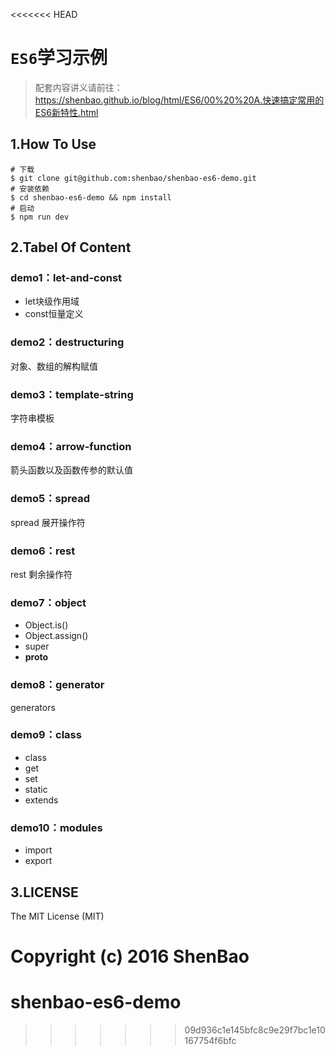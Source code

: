 <<<<<<< HEAD
# `ES6`学习示例

> 配套内容讲义请前往：https://shenbao.github.io/blog/html/ES6/00%20%20A.快速搞定常用的ES6新特性.html

## 1.How To Use

```
# 下载
$ git clone git@github.com:shenbao/shenbao-es6-demo.git
# 安装依赖
$ cd shenbao-es6-demo && npm install
# 启动
$ npm run dev
```

## 2.Tabel Of Content

### demo1：let-and-const

- let块级作用域
- const恒量定义

### demo2：destructuring

对象、数组的解构赋值

### demo3：template-string

字符串模板

### demo4：arrow-function

箭头函数以及函数传参的默认值

### demo5：spread

spread 展开操作符

### demo6：rest

rest 剩余操作符

### demo7：object

- Object.is()
- Object.assign()
- super
- __proto__

### demo8：generator

generators

### demo9：class

- class
- get
- set
- static
- extends

### demo10：modules

- import
- export

## 3.LICENSE

The MIT License (MIT)

Copyright (c) 2016 ShenBao
=======
# shenbao-es6-demo
>>>>>>> 09d936c1e145bfc8c9e29f7bc1e10167754f6bfc
